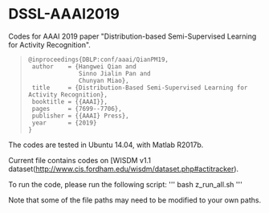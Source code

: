 

# DSSL-AAAI2019
Codes for AAAI 2019 paper "Distribution-based Semi-Supervised Learning for Activity Recognition".
> ```
>@inproceedings{DBLP:conf/aaai/QianPM19,
>  author    = {Hangwei Qian and
>               Sinno Jialin Pan and
>               Chunyan Miao},
>  title     = {Distribution-Based Semi-Supervised Learning for Activity Recognition},
>  booktitle = {{AAAI}},
>  pages     = {7699--7706},
>  publisher = {{AAAI} Press},
>  year      = {2019}
>}
> ```


The codes are tested in Ubuntu 14.04, with Matlab R2017b.


Current file contains codes on [WISDM v1.1 dataset(http://www.cis.fordham.edu/wisdm/dataset.php#actitracker). 

To run the code, please run the following script:
'''
bash z_run_all.sh
'''


Note that some of the file paths may need to be modified to your own paths.






